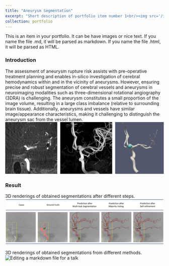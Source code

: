 ```yaml
---
title: "Aneurysm Segmentation"
excerpt: "Short description of portfolio item number 1<br/><img src='/images/image_lin2023high_1.png'>"
collection: portfolio
---
```


This is an item in your portfolio. It can be have images or nice text. If you name the file .md, it will be parsed as markdown. If you name the file .html, it will be parsed as HTML. 


### Introduction

The assessment of aneurysm rupture risk assists with pre-operative treatment planning and enables in-silico investigation of cerebral hemodynamics within and in the vicinity of aneurysms. However, ensuring precise and robust segmentation of cerebral vessels and aneurysms in neuroimaging modalities such as three-dimensional rotational angiography (3DRA) is challenging. The aneurysm constitutes a small proportion of the image volume, resulting in a large class imbalance (relative to surrounding brain tissue). Additionally, aneurysms and vessels have similar image/appearance characteristics, making it challenging to distinguish the aneurysm sac from the vessel lumen.
![Editing a markdown file for a talk](/images/image_lin2023high_21.png)

### Result


3D renderings of obtained segmentations after different steps.
![Editing a markdown file for a talk](/images/image_lin2023high_2.png)





3D renderings of obtained segmentations from different methods.
![Editing a markdown file for a talk](/images/image_lin2023high_comp7_10.png)


